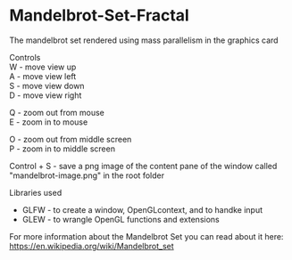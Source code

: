 # Mandelbrot-Set-Fractal
The mandelbrot set rendered using mass parallelism in the graphics card


Controls  
W - move view up  
A - move view left  
S - move view down  
D - move view right  

Q - zoom out from mouse  
E - zoom in to mouse  

O - zoom out from middle screen  
P - zoom in to middle screen  

Control + S - save a png image of the content pane of the window called "mandelbrot-image.png" in the root folder  


Libraries used
- GLFW - to create a window, OpenGLcontext, and to handke input
- GLEW - to wrangle OpenGL functions and extensions

For more information about the Mandelbrot Set you can read about it here: https://en.wikipedia.org/wiki/Mandelbrot_set

